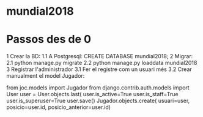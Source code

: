 # mundial2018

# Passos des de 0
1 Crear la BD:
1.1 A Postgresql: CREATE DATABASE mundial2018;
2 Migrar:
2.1 python manage.py migrate
2.2 python manage.py loaddata mundial2018
3 Registrar l'administrador
3.1 Fer el registre com un usuari més
3.2 Crear manualment el model Jugador:

from joc.models import Jugador
from django.contrib.auth.models import User
user = User.objects.last(
user.is_active=True
user.is_staff=True
user.is_superuser=True
user.save()
Jugador.objects.create(
     usuari=user,
     posicio=user.id,
     posicio_anterior=user.id)

